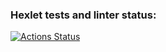 ### Hexlet tests and linter status:
[![Actions Status](https://github.com/anisimV/backend-project-44/actions/workflows/hexlet-check.yml/badge.svg)](https://github.com/anisimV/backend-project-44/actions)
